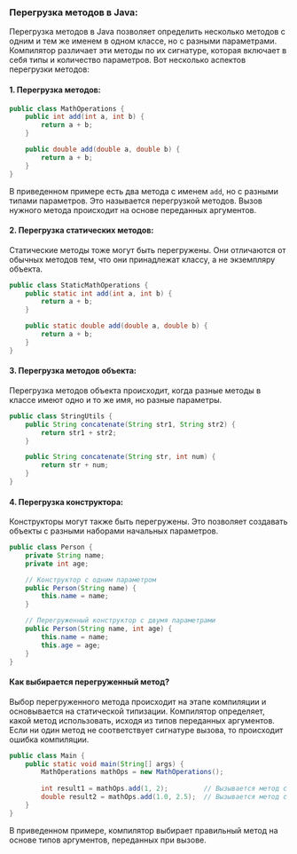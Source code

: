 ### Перегрузка методов в Java:

Перегрузка методов в Java позволяет определить несколько методов с одним и тем же именем в одном классе, но с разными параметрами. Компилятор различает эти методы по их сигнатуре, которая включает в себя типы и количество параметров. Вот несколько аспектов перегрузки методов:

#### 1. **Перегрузка методов:**
```java
public class MathOperations {
    public int add(int a, int b) {
        return a + b;
    }

    public double add(double a, double b) {
        return a + b;
    }
}
```
В приведенном примере есть два метода с именем `add`, но с разными типами параметров. Это называется перегрузкой методов. Вызов нужного метода происходит на основе переданных аргументов.

#### 2. **Перегрузка статических методов:**
Статические методы тоже могут быть перегружены. Они отличаются от обычных методов тем, что они принадлежат классу, а не экземпляру объекта.

```java
public class StaticMathOperations {
    public static int add(int a, int b) {
        return a + b;
    }

    public static double add(double a, double b) {
        return a + b;
    }
}
```

#### 3. **Перегрузка методов объекта:**
Перегрузка методов объекта происходит, когда разные методы в классе имеют одно и то же имя, но разные параметры.

```java
public class StringUtils {
    public String concatenate(String str1, String str2) {
        return str1 + str2;
    }

    public String concatenate(String str, int num) {
        return str + num;
    }
}
```

#### 4. **Перегрузка конструктора:**
Конструкторы могут также быть перегружены. Это позволяет создавать объекты с разными наборами начальных параметров.

```java
public class Person {
    private String name;
    private int age;

    // Конструктор с одним параметром
    public Person(String name) {
        this.name = name;
    }

    // Перегруженный конструктор с двумя параметрами
    public Person(String name, int age) {
        this.name = name;
        this.age = age;
    }
}
```

#### Как выбирается перегруженный метод?
Выбор перегруженного метода происходит на этапе компиляции и основывается на статической типизации. Компилятор определяет, какой метод использовать, исходя из типов переданных аргументов. Если ни один метод не соответствует сигнатуре вызова, то происходит ошибка компиляции.

```java
public class Main {
    public static void main(String[] args) {
        MathOperations mathOps = new MathOperations();
        
        int result1 = mathOps.add(1, 2);         // Вызывается метод с int
        double result2 = mathOps.add(1.0, 2.5);  // Вызывается метод с double
    }
}
```

В приведенном примере, компилятор выбирает правильный метод на основе типов аргументов, переданных при вызове.
